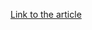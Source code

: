 [Link to the article](https://trendmicro.com/vinfo/us/security/news/cybercrime-and-digital-threats/evolving-trickbot-adds-detection-evasion-andscreen-locking-features)
